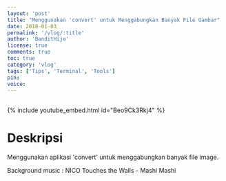 ```yaml
---
layout: 'post'
title: "Menggunakan 'convert' untuk Menggabungkan Banyak File Gambar"
date: 2018-01-03
permalink: '/vlog/:title'
author: 'BanditHijo'
license: true
comments: true
toc: true
category: 'vlog'
tags: ['Tips', 'Terminal', 'Tools']
pin:
voice:
---
```


<div style="margin-top:30px;"></div>

{% include youtube_embed.html id="Beo9Ck3Rkj4" %}

# Deskripsi

Menggunakan aplikasi 'convert' untuk menggabungkan banyak file image.

Background music :
NICO Touches the Walls - Mashi Mashi
